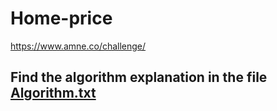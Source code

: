 # Home-price

https://www.amne.co/challenge/

## Find the algorithm explanation in the file [Algorithm.txt](/Algorithm.txt)

